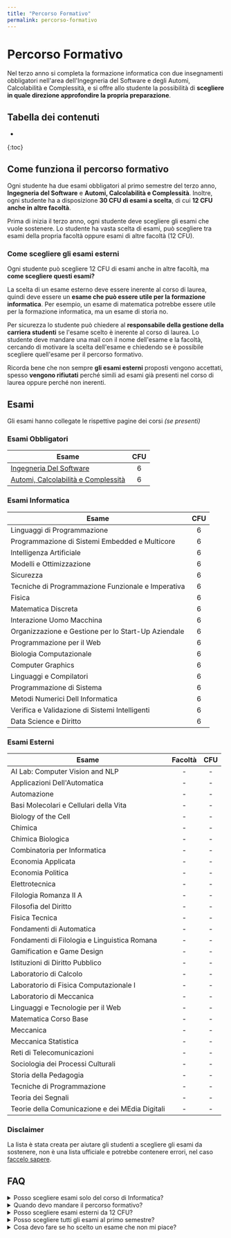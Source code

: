 ```yaml
---
title: "Percorso Formativo"
permalink: percorso-formativo
---
```


# Percorso Formativo

Nel terzo anno si completa la formazione informatica con due insegnamenti obbligatori nell'area dell'Ingegneria del Software e degli Automi, Calcolabilità e Complessità, e si offre allo studente la possibilità di **scegliere in quale direzione approfondire la propria preparazione**.

<!-- :triangular_flag_on_post: -->

## Tabella dei contenuti
* 
{:toc}


<!-- :interrobang: -->

## Come funziona il percorso formativo

Ogni studente ha due esami obbligatori al primo semestre del terzo anno, **Ingegneria del Software** e **Automi, Calcolabilità e Complessità**. Inoltre, ogni studente ha a disposizione **30 CFU di esami a scelta**, di cui **12 CFU anche in altre facoltà**.

Prima di inizia il terzo anno, ogni studente deve scegliere gli esami che vuole sostenere. Lo studente ha vasta scelta di esami, può scegliere tra esami della propria facoltà oppure esami di altre facoltà (12 CFU). 


### Come scegliere gli esami esterni

Ogni studente può scegliere 12 CFU di esami anche in altre facoltà, ma **come scegliere questi esami?**

La scelta di un esame esterno deve essere inerente al corso di laurea, quindi deve essere un **esame che può essere utile per la formazione informatica**. Per esempio, un esame di matematica potrebbe essere utile per la formazione informatica, ma un esame di storia no. 

Per sicurezza lo studente può chiedere al **responsabile della gestione della carriera studenti** se l'esame scelto è inerente al corso di laurea. Lo studente deve mandare una mail con il nome dell'esame e la facoltà, cercando di motivare la scelta dell'esame e chiedendo se è possibile scegliere quell'esame per il percorso formativo.

Ricorda bene che non sempre **gli esami esterni** proposti vengono accettati, spesso **vengono rifiutati** perché simili ad esami già presenti nel corso di laurea oppure perché non inerenti.

<!-- :books:  -->
## Esami

Gli esami hanno collegate le rispettive pagine dei corsi _(se presenti)_

### Esami Obbligatori

| Esame | CFU |
|-|:-:|
| [Ingegneria Del Software](https://corsidilaurea.uniroma1.it/it/view-course-details/2023/29923/20190322090929/1c0d2a0e-d989-463c-a09a-00b823557edd/8e637351-4a3a-47a1-ab11-dfe4ad47e446/4f7bd2b2-2f8e-4c38-b15f-7f3c310550b6/6543ae72-79ee-4d09-be79-43786792f287?guid_cv=8e637351-4a3a-47a1-ab11-dfe4ad47e446&current_erogata=1c0d2a0e-d989-463c-a09a-00b823557edd) | 6 |
| [Automi, Calcolabilità e Complessità](https://corsidilaurea.uniroma1.it/it/view-course-details/2023/29923/20190322090929/1c0d2a0e-d989-463c-a09a-00b823557edd/8e637351-4a3a-47a1-ab11-dfe4ad47e446/4f7bd2b2-2f8e-4c38-b15f-7f3c310550b6/8bcc378c-9ff1-4263-87b7-04a394485a9f?guid_cv=8e637351-4a3a-47a1-ab11-dfe4ad47e446&current_erogata=1c0d2a0e-d989-463c-a09a-00b823557edd) | 6 |

### Esami Informatica

| Esame | CFU |
|-|:-:|
| Linguaggi di Programmazione | 6 |
| Programmazione di Sistemi Embedded e Multicore | 6 |
| Intelligenza Artificiale | 6 |
| Modelli e Ottimizzazione | 6 |
| Sicurezza | 6 |
| Tecniche di Programmazione Funzionale e Imperativa | 6 |
| Fisica | 6 |
| Matematica Discreta | 6 |
| Interazione Uomo Macchina | 6 |
| Organizzazione e Gestione per lo Start-Up Aziendale | 6 |
| Programmazione per il Web | 6 |
| Biologia Computazionale | 6 |
| Computer Graphics | 6 |
| Linguaggi e Compilatori | 6 |
| Programmazione di Sistema | 6 |
| Metodi Numerici Dell Informatica | 6 |
| Verifica e Validazione di Sistemi Intelligenti | 6 |
| Data Science e Diritto | 6 |

### Esami Esterni

| Esame | Facoltà | CFU |
|-|:-:|:-:|
| AI Lab: Computer Vision and NLP | - | - |
| Applicazioni Dell'Automatica| - | - |
| Automazione | - | - |
| Basi Molecolari e Cellulari della Vita | - | - |
| Biology of the Cell | - | - |
| Chimica | - | - |
| Chimica Biologica | - | - |
| Combinatoria per Informatica | - | - |
| Economia Applicata | - | - |
| Economia Politica | - | - |
| Elettrotecnica | - | - |
| Filologia Romanza II A | - | - |
| Filosofia del Diritto | - | - |
| Fisica Tecnica | - | - |
| Fondamenti di Automatica | - | - |
| Fondamenti di Filologia e Linguistica Romana | - | - |
| Gamification e Game Design | - | -
| Istituzioni di Diritto Pubblico | - | - |
| Laboratorio di Calcolo | - | - |
| Laboratorio di Fisica Computazionale I | - | - |
| Laboratorio di Meccanica | - | - |
| Linguaggi e Tecnologie per il Web | - | - |
| Matematica Corso Base | - | - |
| Meccanica | - | - |
| Meccanica Statistica | - | - |
| Reti di Telecomunicazioni | - | - |
| Sociologia dei Processi Culturali | - | - |
| Storia della Pedagogia | - | - |
| Tecniche di Programmazione | - | - |
| Teoria dei Segnali | - | - |
| Teorie della Comunicazione e dei MEdia Digitali | - | - |

<!-- :pushpin: -->
### Disclaimer

La lista è stata creata per aiutare gli studenti a scegliere gli esami da sostenere, non è una lista ufficiale e potrebbe contenere errori, nel caso [faccelo sapere](./contribuire#proposte--bug).

<!-- ### Come contribuire -->
<!-- Scopri [come contribuire](https://sapienzastudents.net/informatica/contribuire) alla forma e al contenuto di questa o altre pagine del sito! -->

## FAQ 

<details>
    <summary>Posso scegliere esami solo del corso di Informatica?</summary>
    <b>Certo</b>, puoi scegliere esami solo del corso di Informatica. Lo studente ha la possibilità di scegliere 12 CFU di esami anche in altre facoltà, ciò non significa che è obbligatorio scegliere esami di altre facoltà.
</details>

<details>
    <summary>Quando devo mandare il percorso formativo?</summary>
    Il percorso formativo può essere mandato ufficialmente da inizio <b>dicembre</b> <i>(la data può variare ogni anno)</i>, ma ogni studente prima di iniziare il terzo anno deve avere già un'idea di quali esami vuole sostenere.
</details>

<details>
    <summary>Posso scegliere esami esterni da 12 CFU?</summary>
    <b>Certo</b>, si possono scegliere ad esempio 2 esami da 6 CFU oppure 1 esame da 12 CFU. Ci sta anche la possibilità di scegliere 1 esame da 9 CFU e 1 esame da 3 CFU. Se hai qualche dubbio <b>chiedi al responsabile del percorso formativo</b>, onde evitare problemi.
</details>

<details>
    <summary>Posso scegliere tutti gli esami al primo semestre?</summary>
    <b>Certo</b>, ovviamente se hai scelto due esami che si sovrappongono il problema è tuo per quanto riguarda le lezioni, ma non ci sono problemi per quanto riguarda gli esami. La scelta degli esami è libera, puoi scegliere tutti gli esami al primo semestre oppure tutti gli esami al secondo semestre. 
</details>

<details>
<summary>Cosa devo fare se ho scelto un esame che non mi piace?</summary>
Se <b>non hai ancora mandato il percorso formativo puoi cambiare gli esami</b>, altrimenti devi <b>aspettare settembre</b> per cambiare gli esami. In alcuni casi puoi cambiare gli esami anche prima di settembre, ma devi chiedere al responsabile del percorso formativo.
</details>

<!-- - Posso scegliere solo esami del corso di Informatica ? -->
<!--     <details> -->
<!--     <summary>Risposta</summary> -->
<!--     Certo, puoi scegliere solo esami del corso di Informatica. Lo studente ha la possibilità di scegliere 12 CFU di esami anche in altre facoltà, ciò non significa che è obbligatorio scegliere esami di altre facoltà. -->
<!--     </details> -->
<!-- <details>

<summary>DOMANDA</summary>
RISPOSTA
</details> -->
